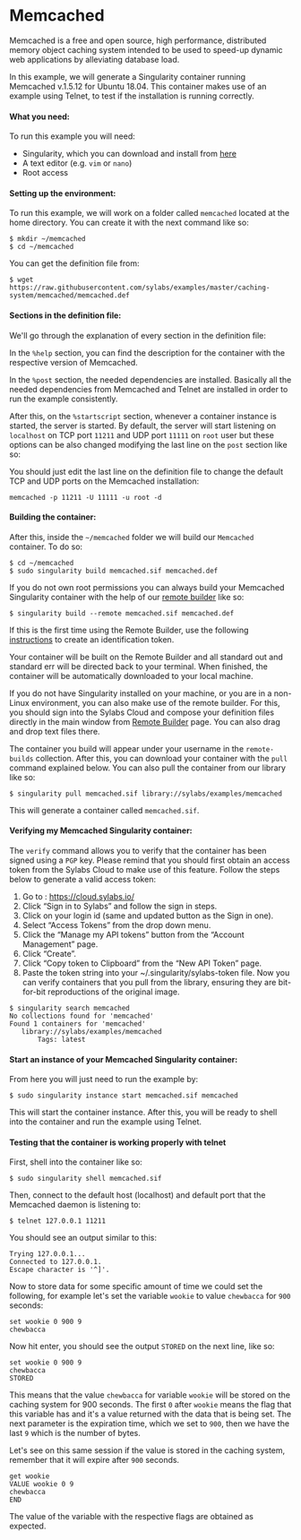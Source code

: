 # Memcached

Memcached is a free and open source, high performance, distributed memory object caching system intended to be used to speed-up dynamic web applications by alleviating database load.

In this example, we will generate a Singularity container running Memcached v.1.5.12 for Ubuntu 18.04. This container makes use of an example using Telnet, to test if the installation is running correctly.

#### What you need:

To run this example you will need:

 - Singularity, which you can download and install from [here](https://github.com/sylabs/singularity)
 - A text editor (e.g. `vim` or `nano`)
 - Root access


#### Setting up the environment:

 To run this example, we will work on a folder called `memcached` located at the home directory. You can create it with the next command like so:

 ```
 $ mkdir ~/memcached
 $ cd ~/memcached
 ```

 You can get the definition file from:

 ```
 $ wget https://raw.githubusercontent.com/sylabs/examples/master/caching-system/memcached/memcached.def
 ```

#### Sections in the definition file:

We'll go through the explanation of every section in the definition file:

In the `%help` section, you can find the description for the container with the respective version of Memcached.

In the `%post` section, the needed dependencies are installed. Basically all the needed dependencies from Memcached and Telnet are installed in order to run the example consistently.

After this, on the `%startscript` section, whenever a container instance is started, the server is started. By default, the server will start listening on `localhost` on TCP port `11211` and UDP port `11111` on `root` user but these options can be also changed modifying the last line on the `post` section like so:

You should just edit the last line on the definition file to change the default TCP and UDP ports on the Memcached installation:

```
memcached -p 11211 -U 11111 -u root -d
```

#### Building the container:

After this, inside the `~/memcached` folder we will build our `Memcached` container. To do so:

```
$ cd ~/memcached
$ sudo singularity build memcached.sif memcached.def
```

If you do not own root permissions you can always build your Memcached Singularity container with the help of our [remote builder](https://cloud.sylabs.io/builder) like so:

```
$ singularity build --remote memcached.sif memcached.def
```

If this is the first time using the Remote Builder, use the following [instructions](https://cloud.sylabs.io/auth) to create an identification token.

Your container will be built on the Remote Builder and all standard out
and standard err will be directed back to your terminal. When finished, the
container will be automatically downloaded to your local machine.

 If you do not have Singularity installed on your machine, or you are in a non-Linux environment, you can also make use of the remote builder. For this, you should sign into the Sylabs Cloud and compose your definition files directly in the main window from  [Remote Builder](https://cloud.sylabs.io/builder) page. You can also drag and drop text files there.

 The container you build will appear under your username in the `remote-builds` collection. After this, you can download your container with the `pull` command explained below.
 You can also pull the container from our library like so:

 ```
 $ singularity pull memcached.sif library://sylabs/examples/memcached
 ```

This will generate a container called `memcached.sif`.

#### Verifying my Memcached Singularity container:

The `verify` command allows you to verify that the container has been signed using a `PGP` key. Please remind that you should first obtain an access token from the Sylabs Cloud to make use of this feature.  Follow the steps below to generate a valid access token:
  1. Go to : https://cloud.sylabs.io/
  2. Click “Sign in to Sylabs” and follow the sign in steps.
  3. Click on your login id (same and updated button as the Sign in one).
  4. Select “Access Tokens” from the drop down menu.
  5. Click the “Manage my API tokens” button from the “Account Management” page.
  6. Click “Create”.  
  7. Click “Copy token to Clipboard” from the “New API Token” page.
  8. Paste the token string into your ~/.singularity/sylabs-token file.
 Now you can verify containers that you pull from the library, ensuring they are bit-for-bit reproductions of the original
image.
 ```
$ singularity search memcached
 No collections found for 'memcached'
 Found 1 containers for 'memcached'
	library://sylabs/examples/memcached
		Tags: latest
 ```


#### Start an instance of your Memcached Singularity container:

From here you will just need to run the example by:

```
$ sudo singularity instance start memcached.sif memcached
```

This will start the container instance. After this, you will be ready to shell into the container and run the example using Telnet.

#### Testing that the container is working properly with telnet

First, shell into the container like so:

```
$ sudo singularity shell memcached.sif
```

Then, connect to the default host (localhost) and default port that the Memcached daemon is listening to:

```
$ telnet 127.0.0.1 11211
```

You should see an output similar to this:

```
Trying 127.0.0.1...
Connected to 127.0.0.1.
Escape character is '^]'.
```

Now to store data for some specific amount of time we could set the following, for example let's set the variable `wookie` to value `chewbacca` for `900` seconds:

```
set wookie 0 900 9
chewbacca
```

Now hit enter, you should see the output `STORED` on the next line, like so:

```
set wookie 0 900 9
chewbacca
STORED
```

This means that the value `chewbacca` for variable `wookie` will be stored on the caching system for 900 seconds. The first `0` after `wookie` means the flag that this variable has and it's a value returned with the data that is being set. The next parameter is the expiration time, which we set to `900`, then we have the last `9` which is the number of bytes.

Let's see on this same session if the value is stored in the caching system, remember that it will expire after `900` seconds.

```
get wookie  
VALUE wookie 0 9
chewbacca
END
```

The value of the variable with the respective flags are obtained as expected.
